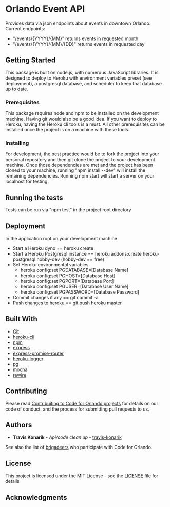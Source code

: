 # Orlando Event API

Provides data via json endpoints about events in downtown Orlando.  Current endpoints:
* "/events/{YYYY}/{MM}" returns events in requested month
* "/events/{YYYY}/{MM}/{DD}" returns events in requested day

## Getting Started

This package is built on node.js, with numerous JavaScript libraries. It is designed to deploy to Heroku with environment
variables preset (see deployment), a postgresql database, and scheduler to keep that database up to date.

### Prerequisites

This package requires node and npm to be installed on the development machine.
Having git would also be a good idea.
If you want to deploy to Heroku, having the Heroku cli tools is a must.
All other prerequisites can be installed once the project is on a machine with these tools.


### Installing

For development, the best practice would be to fork the project into your personal repository and then git clone the project to your development machine.
Once those dependencies are met and the project has been cloned to your machine, running "npm install --dev" will install the remaining dependencies.
Running npm start will start a server on your localhost for testing.

## Running the tests

Tests can be run via "npm test" in the project root directory

## Deployment

In the application root on your development machine

* Start a Heroku dyno == heroku create
* Start a Heroku Postgresql instance == heroku addons:create heroku-postgresql:hobby-dev (hobby-dev == free)
* Set Heroku environmental variables
  * heroku config:set PGDATABASE=[Database Name]
  * heroku config:set PGHOST=[Database Host]
  * heroku config:set PGPORT=[Database Port]
  * heroku config:set PGUSER=[Database User Name]
  * heroku config:set PGPASSWORD=[Database Password]
* Commit changes if any == git commit -a
* Push changes to heroku == git push heroku master

## Built With

* [Git](https://git-scm.com/downloads)
* [heroku-cli](https://devcenter.heroku.com/articles/heroku-cli)
* [npm](https://www.npmjs.com/get-npm)
* [express](https://expressjs.com/)
* [express-promise-router](https://www.npmjs.com/package/express-promise-router)
* [heroku-logger](https://www.npmjs.com/package/heroku-logger)
* [pg](https://node-postgres.com/)
* [mocha](https://mochajs.org/)
* [rewire](https://github.com/jhnns/rewire)

## Contributing

Please read [Contribuiting to Code for Orlando projects](http://www.codefororlando.com/) for details on our code of conduct, and the process for submitting pull requests to us.

## Authors

* **Travis Konarik** - *Api/code clean up* - [travis-konarik](https://github.com/travis-konarik)

See also the list of [brigadeers](http://www.codefororlando.com/) who participate with Code for Orlando.

## License

This project is licensed under the MIT License - see the [LICENSE](LICENSE) file for details

## Acknowledgments

